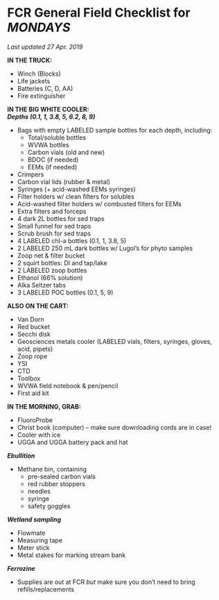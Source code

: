 # FCR General Field Checklist for ***MONDAYS***
*Last updated 27 Apr. 2019*

**IN THE TRUCK:**

* Winch (Blocks)
*	Life jackets
*	Batteries (C, D, AA)
*	Fire extinguisher

**IN THE BIG WHITE COOLER:**  
***Depths (0.1, 1, 3.8, 5, 6.2, 8, 9)***

*	Bags with empty LABELED sample bottles for each depth, including:  
    *	Total/soluble bottles
    * WVWA bottles 
    * Carbon vials (old and new)
    * BDOC (if needed)
    * EEMs (if needed)
*	Crimpers
*	Carbon vial lids (rubber & metal)
*	Syringes (+ acid-washed EEMs syringes)
*	Filter holders w/ clean filters for solubles
*	Acid-washed filter holders w/ combusted filters for EEMs
*	Extra filters and forceps
*	4 dark 2L bottles for sed traps
*	Small funnel for sed traps
*	Scrub brush for sed traps
*	4 LABELED chl-a bottles (0.1, 1, 3.8, 5)
* 2 LABELED 250 mL dark bottles w/ Lugol’s for phyto samples
*	Zoop net & filter bucket
*	2 squirt bottles: DI and tap/lake
*	2 LABELED zoop bottles
*	Ethanol (66% solution)
*	Alka Seltzer tabs
* 3 LABELED POC bottles (0.1, 5, 9)

**ALSO ON THE CART:**  

*	Van Dorn
*	Red bucket
*	Secchi disk
*	Geosciences metals cooler (LABELED vials, filters, syringes, gloves, acid, pipets)
*	Zoop rope
*	YSI
*	CTD
*	Toolbox
*	WVWA field notebook & pen/pencil
*	First aid kit

**IN THE MORNING, GRAB:**  

*	FluoroProbe
*	Christ book (computer) – make sure downloading cords are in case!
*	Cooler with ice
*	UGGA and UGGA battery pack and hat

***Ebullition***  

*	Methane bin, containing
    *	pre-sealed carbon vials
    * red rubber stoppers
    * needles
    * syringe
    * safety goggles  

***Wetland sampling***  

*	Flowmate
*  Measuring tape
* Meter stick
* Metal stakes for marking stream bank

***Ferrozine***  

*	Supplies are out at FCR *but* make sure you don’t need to bring refills/replacements
